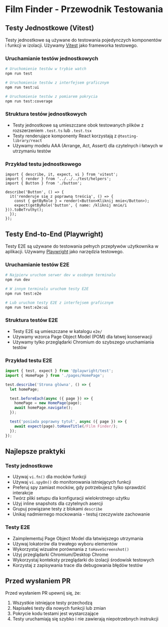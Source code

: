 # Film Finder - Przewodnik Testowania

## Testy Jednostkowe (Vitest)

Testy jednostkowe są używane do testowania pojedynczych komponentów i funkcji w izolacji. Używamy [Vitest](https://vitest.dev/) jako frameworka testowego.

### Uruchamianie testów jednostkowych

```bash
# Uruchomienie testów w trybie watch
npm run test

# Uruchomienie testów z interfejsem graficznym
npm run test:ui

# Uruchomienie testów z pomiarem pokrycia
npm run test:coverage
```

### Struktura testów jednostkowych

- Testy jednostkowe są umieszczane obok testowanych plików z rozszerzeniem `.test.ts` lub `.test.tsx`
- Testy renderujące komponenty React korzystają z `@testing-library/react`
- Używamy modelu AAA (Arrange, Act, Assert) dla czytelnych i łatwych w utrzymaniu testów

### Przykład testu jednostkowego

```tsx
import { describe, it, expect, vi } from 'vitest';
import { render } from '../../../test/helpers';
import { Button } from './button';

describe('Button', () => {
  it('renderuje się z poprawną treścią', () => {
    const { getByRole } = render(<Button>Kliknij mnie</Button>);
    expect(getByRole('button', { name: /kliknij mnie/i })).toBeTruthy();
  });
});
```

## Testy End-to-End (Playwright)

Testy E2E są używane do testowania pełnych przepływów użytkownika w aplikacji. Używamy [Playwright](https://playwright.dev/) jako narzędzia testowego.

### Uruchamianie testów E2E

```bash
# Najpierw uruchom serwer dev w osobnym terminalu
npm run dev

# W innym terminalu uruchom testy E2E
npm run test:e2e

# Lub uruchom testy E2E z interfejsem graficznym
npm run test:e2e:ui
```

### Struktura testów E2E

- Testy E2E są umieszczane w katalogu `e2e/`
- Używamy wzorca Page Object Model (POM) dla łatwej konserwacji
- Używamy tylko przeglądarki Chromium do szybszego uruchamiania testów

### Przykład testu E2E

```ts
import { test, expect } from '@playwright/test';
import { HomePage } from './pages/HomePage';

test.describe('Strona główna', () => {
  let homePage;

  test.beforeEach(async ({ page }) => {
    homePage = new HomePage(page);
    await homePage.navigate();
  });

  test('posiada poprawny tytuł', async ({ page }) => {
    await expect(page).toHaveTitle(/Film Finder/);
  });
});
```

## Najlepsze praktyki

### Testy jednostkowe

- Używaj `vi.fn()` dla mocków funkcji
- Używaj `vi.spyOn()` do monitorowania istniejących funkcji
- Preferuj spy zamiast mocków, gdy potrzebujesz tylko sprawdzić interakcje
- Twórz pliki setupu dla konfiguracji wielokrotnego użytku
- Użyj inline snapshots dla czytelnych asercji
- Grupuj powiązane testy z blokami `describe`
- Unikaj nadmiernego mockowania - testuj rzeczywiste zachowanie

### Testy E2E

- Zaimplementuj Page Object Model dla łatwiejszego utrzymania
- Używaj lokatorów dla trwałego wyboru elementów
- Wykorzystaj wizualne porównania z `toHaveScreenshot()`
- Użyj przeglądarki Chromium/Desktop Chrome
- Wykorzystaj konteksty przeglądarki do izolacji środowisk testowych
- Korzystaj z zapisywania trace dla debugowania błędów testów

## Przed wysłaniem PR

Przed wysłaniem PR upewnij się, że:

1. Wszystkie istniejące testy przechodzą
2. Napisałeś testy dla nowych funkcji lub zmian
3. Pokrycie kodu testami jest wystarczające
4. Testy uruchamiają się szybko i nie zawierają niepotrzebnych instrukcji
